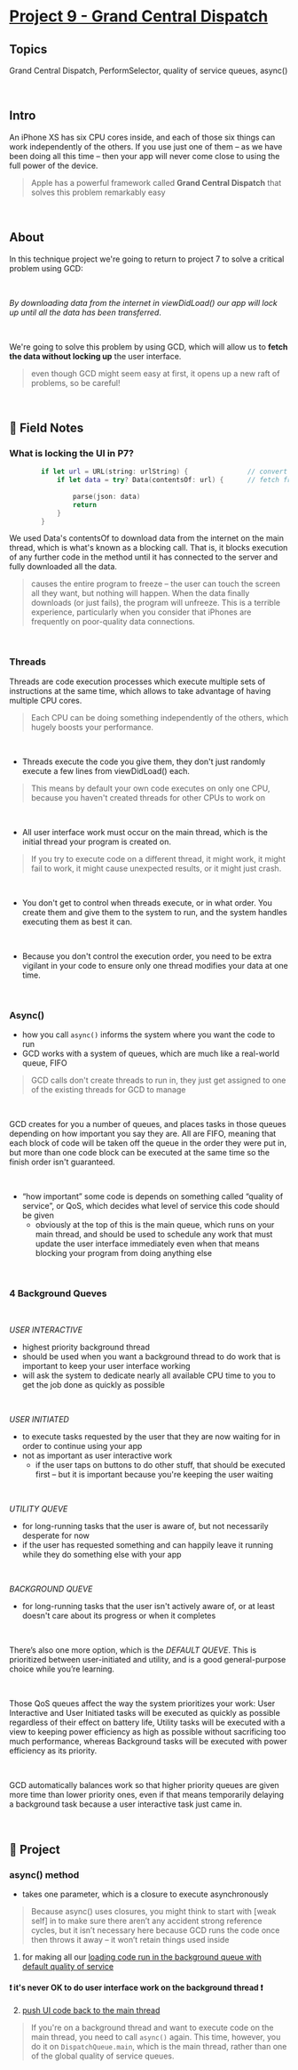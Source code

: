 # [Project 9 - Grand Central Dispatch](https://www.hackingwithswift.com/100/39)

## Topics

Grand Central Dispatch, PerformSelector, quality of service queues, async()   

<br/>

## Intro

An iPhone XS has six CPU cores inside, and each of those six things can work independently of the others. If you use just one of them – as we have been doing all this time – then your app will never come close to using the full power of the device.
> Apple has a powerful framework called **Grand Central Dispatch** that solves this problem remarkably easy     

<br/>

## About

In this technique project we're going to return to project 7 to solve a critical problem using GCD:

<br/>

_By downloading data from the internet in viewDidLoad() our app will lock up until all the data has been transferred_.   

<br/>

We're going to solve this problem by using GCD, which will allow us to **fetch the data without locking up** the user interface.
> even though GCD might seem easy at first, it opens up a new raft of problems, so be careful!
         
<br/>

## 📒 Field Notes

### What is locking the UI in P7? 

```swift
        if let url = URL(string: urlString) {               // convert to url
            if let data = try? Data(contentsOf: url) {      // fetch from API
                
                parse(json: data)
                return
            }
        }
```

We used Data's contentsOf to download data from the internet on the main thread, which is what's known as a blocking call. That is, it blocks execution of any further code in the method until it has connected to the server and fully downloaded all the data.
> causes the entire program to freeze – the user can touch the screen all they want, but nothing will happen. When the data finally downloads (or just fails), the program will unfreeze. This is a terrible experience, particularly when you consider that iPhones are frequently on poor-quality data connections.  

<br/>
    
### Threads

Threads are code execution processes which execute multiple sets of instructions at the same time, which allows to take advantage of having multiple CPU cores.
> Each CPU can be doing something independently of the others, which hugely boosts your performance.  

<br/>

- Threads execute the code you give them, they don't just randomly execute a few lines from viewDidLoad() each. 
> This means by default your own code executes on only one CPU, because you haven't created threads for other CPUs to work on   

<br/>

- All user interface work must occur on the main thread, which is the initial thread your program is created on. 
> If you try to execute code on a different thread, it might work, it might fail to work, it might cause unexpected results, or it might just crash.   

<br/>

- You don't get to control when threads execute, or in what order. You create them and give them to the system to run, and the system handles executing them as best it can.   

<br/>

-  Because you don't control the execution order, you need to be extra vigilant in your code to ensure only one thread modifies your data at one time.  

<br/>

### Async()

- how you call ```async()``` informs the system where you want the code to run
- GCD works with a system of queues, which are much like a real-world queue, FIFO
> GCD calls don't create threads to run in, they just get assigned to one of the existing threads for GCD to manage

<br/>


GCD creates for you a number of queues, and places tasks in those queues depending on how important you say they are. All are FIFO, meaning that each block of code will be taken off the queue in the order they were put in, but more than one code block can be executed at the same time so the finish order isn't guaranteed.

<br/>


- “how important” some code is depends on something called “quality of service”, or QoS, which decides what level of service this code should be given
    - obviously at the top of this is the main queue, which runs on your main thread, and should be used to schedule any work that must update the user interface immediately even when that means blocking your program from doing anything else

<br/>

### 4 Background Queves

<br/>

_USER INTERACTIVE_
- highest priority background thread
- should be used when you want a background thread to do work that is important to keep your user interface working
- will ask the system to dedicate nearly all available CPU time to you to get the job done as quickly as possible

<br/>


_USER INITIATED_
- to execute tasks requested by the user that they are now waiting for in order to continue using your app
- not as important as user interactive work
    - if the user taps on buttons to do other stuff, that should be executed first – but it is important because you're keeping the user waiting

<br/>


_UTILITY QUEVE_
- for long-running tasks that the user is aware of, but not necessarily desperate for now
- if the user has requested something and can happily leave it running while they do something else with your app

<br/>


_BACKGROUND QUEVE_
- for long-running tasks that the user isn't actively aware of, or at least doesn't care about its progress or when it completes

<br/>

There’s also one more option, which is the _DEFAULT QUEVE_. This is prioritized between user-initiated and utility, and is a good general-purpose choice while you’re learning.

<br/>

Those QoS queues affect the way the system prioritizes your work: User Interactive and User Initiated tasks will be executed as quickly as possible regardless of their effect on battery life, Utility tasks will be executed with a view to keeping power efficiency as high as possible without sacrificing too much performance, whereas Background tasks will be executed with power efficiency as its priority.

<br/>

GCD automatically balances work so that higher priority queues are given more time than lower priority ones, even if that means temporarily delaying a background task because a user interactive task just came in.

<br/>

## 📒 Project

### async() method
- takes one parameter, which is a closure to execute asynchronously
> Because async() uses closures, you might think to start with [weak self] in to make sure there aren’t any accident strong reference cycles, but it isn’t necessary here because GCD runs the code once then throws it away – it won’t retain things used inside

1. for making all our [loading code run in the background queue with default quality of service](https://github.com/laurakciic/starting-iOS/commit/e0919b5fb20287cff998d88188d7f7bd28c2e7aa)

#### ❗ it's never OK to do user interface work on the background thread ❗

2. [push UI code back to the main thread]()
> If you're on a background thread and want to execute code on the main thread, you need to call ```async()``` again. This time, however, you do it on ```DispatchQueue.main```, which is the main thread, rather than one of the global quality of service queues.
> 


